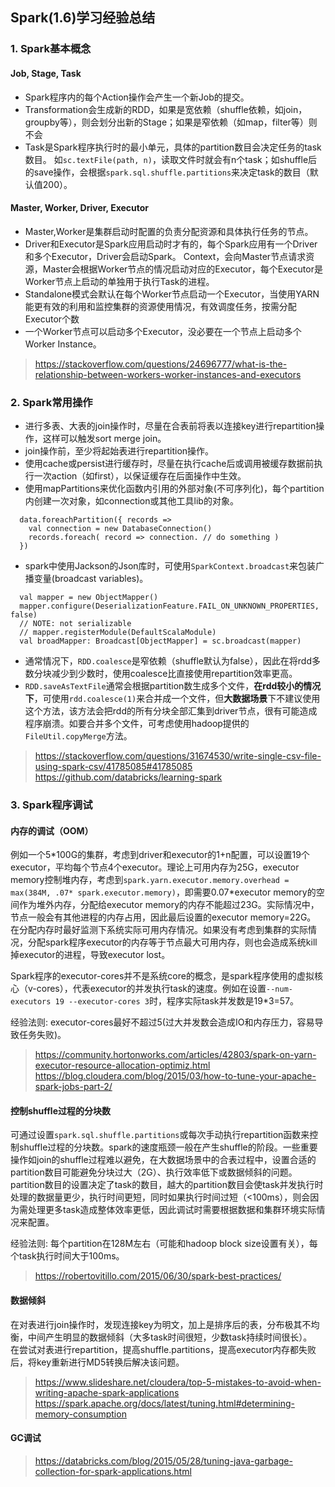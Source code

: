 ## Spark(1.6)学习经验总结

### 1. Spark基本概念

#### Job, Stage, Task
- Spark程序内的每个Action操作会产生一个新Job的提交。
- Transformation会生成新的RDD，如果是宽依赖（shuffle依赖，如join，groupby等），则会划分出新的Stage；如果是窄依赖（如map，filter等）则不会
- Task是Spark程序执行时的最小单元，具体的partition数目会决定任务的task数目。
如`sc.textFile(path, n)`，读取文件时就会有n个task；如shuffle后的save操作，会根据`spark.sql.shuffle.partitions`来决定task的数目（默认值200）。

#### Master, Worker, Driver, Executor
- Master,Worker是集群启动时配置的负责分配资源和具体执行任务的节点。
- Driver和Executor是Spark应用启动时才有的，每个Spark应用有一个Driver和多个Executor，Driver会启动Spark。 Context，会向Master节点请求资源，Master会根据Worker节点的情况启动对应的Executor，每个Executor是Worker节点上启动的单独用于执行Task的进程。
- Standalone模式会默认在每个Worker节点启动一个Executor，当使用YARN能更有效的利用和监控集群的资源使用情况，有效调度任务，按需分配Executor个数
- 一个Worker节点可以启动多个Executor，没必要在一个节点上启动多个Worker Instance。

> https://stackoverflow.com/questions/24696777/what-is-the-relationship-between-workers-worker-instances-and-executors

### 2. Spark常用操作

- 进行多表、大表的join操作时，尽量在合表前将表以连接key进行repartition操作，这样可以触发sort merge join。
- join操作前，至少将起始表进行repartition操作。
- 使用cache或persist进行缓存时，尽量在执行cache后或调用被缓存数据前执行一次action（如first），以保证缓存在后面操作中生效。
- 使用mapPartitions来优化函数内引用的外部对象(不可序列化)，每个partition内创建一次对象，如connection或其他工具lib的对象。
```
  data.foreachPartition({ records =>
  	val connection = new DatabaseConnection()
  	records.foreach( record => connection. // do something )
  })

```
- spark中使用Jackson的Json库时，可使用`SparkContext.broadcast`来包装广播变量(broadcast variables)。
```
  val mapper = new ObjectMapper()
  mapper.configure(DeserializationFeature.FAIL_ON_UNKNOWN_PROPERTIES, false)
  // NOTE: not serializable
  // mapper.registerModule(DefaultScalaModule)
  val broadMapper: Broadcast[ObjectMapper] = sc.broadcast(mapper)
```
- 通常情况下，`RDD.coalesce`是窄依赖（shuffle默认为false），因此在将rdd多数分块减少到少数时，使用coalesce比直接使用repartition效率更高。
- `RDD.saveAsTextFile`通常会根据partition数生成多个文件，**在rdd较小的情况下**，可使用`rdd.coalesce(1)`来合并成一个文件，但**大数据场景**下不建议使用这个方法，该方法会把rdd的所有分块全部汇集到driver节点，很有可能造成程序崩溃。如要合并多个文件，可考虑使用hadoop提供的`FileUtil.copyMerge`方法。

> https://stackoverflow.com/questions/31674530/write-single-csv-file-using-spark-csv/41785085#41785085
> https://github.com/databricks/learning-spark

### 3. Spark程序调试

#### 内存的调试（OOM）

例如一个5\*100G的集群，考虑到driver和executor的1+n配置，可以设置19个executor，平均每个节点4个executor。理论上可用内存为25G，executor memory控制堆内存，考虑到`spark.yarn.executor.memory.overhead = max(384M, .07* spark.executor.memory)`，即需要0.07\*executor memory的空间作为堆外内存，分配给executor memory的内存不能超过23G。实际情况中，节点一般会有其他进程的内存占用，因此最后设置的executor memory=22G。  
在分配内存时最好监测下系统实际可用内存情况。如果没有考虑到集群的实际情况，分配spark程序executor的内存等于节点最大可用内存，则也会造成系统kill掉executor的进程，导致executor lost。

Spark程序的executor-cores并不是系统core的概念，是spark程序使用的虚拟核心（v-cores），代表executor的并发执行task的速度。例如在设置`--num-executors 19 --executor-cores 3`时，程序实际task并发数是19\*3=57。

经验法则: executor-cores最好不超过5(过大并发数会造成IO和内存压力，容易导致任务失败)。

> https://community.hortonworks.com/articles/42803/spark-on-yarn-executor-resource-allocation-optimiz.html
> https://blog.cloudera.com/blog/2015/03/how-to-tune-your-apache-spark-jobs-part-2/

#### 控制shuffle过程的分块数

可通过设置`spark.sql.shuffle.partitions`或每次手动执行repartition函数来控制shuffle过程的分块数。spark的速度瓶颈一般在产生shuffle的阶段。一些重要操作如join的shuffle过程难以避免，在大数据场景中的合表过程中，设置合适的partition数目可能避免分块过大（2G）、执行效率低下或数据倾斜的问题。partition数目的设置决定了task的数目，越大的partition数目会使task并发执行时处理的数据量更少，执行时间更短，同时如果执行时间过短（<100ms），则会因为需处理更多task造成整体效率更低，因此调试时需要根据数据和集群环境实际情况来配置。

经验法则: 每个partition在128M左右（可能和hadoop block size设置有关），每个task执行时间大于100ms。

> https://robertovitillo.com/2015/06/30/spark-best-practices/

#### 数据倾斜

在对表进行join操作时，发现连接key为明文，加上是排序后的表，分布极其不均衡，中间产生明显的数据倾斜（大多task时间很短，少数task持续时间很长）。  
在尝试对表进行repartition，提高shuffle.partitions，提高executor内存都失败后，将key重新进行MD5转换后解决该问题。
> https://www.slideshare.net/cloudera/top-5-mistakes-to-avoid-when-writing-apache-spark-applications
> https://spark.apache.org/docs/latest/tuning.html#determining-memory-consumption

#### GC调试

> https://databricks.com/blog/2015/05/28/tuning-java-garbage-collection-for-spark-applications.html